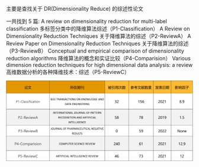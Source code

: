 主要是查找关于 DR(Dimensionality Reduce) 的综述性论文

一共找到 5 篇:
A review on dimensionality reduction for multi-label classification
多标签分类中的降维算法综述（P1-Classification）
A Review on Dimensionality Reduction Techniques
关于降维算法的综述（P2-ReviewA）
A Review Paper on Dimensionality Reduction Techniques
关于降维算法的综述（P3-ReviewB）
Conceptual and empirical comparison of dimensionality reduction algorithms
降维算法的概念和实证比较（P4-Comparision）
Various dimension reduction techniques for high dimensional data analysis: a review
高维数据分析的各种降维技术：综述（P5-ReviewC）

![](./image/2024-02-23-11-09-32.png)

